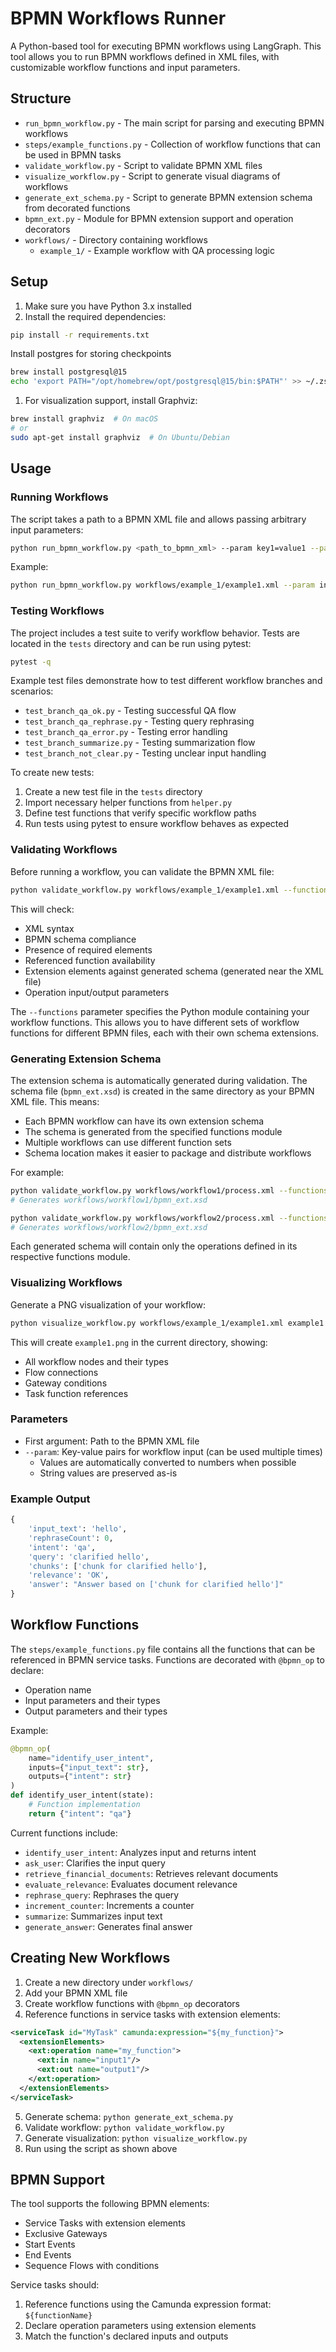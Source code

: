 # BPMN Workflows Runner

A Python-based tool for executing BPMN workflows using LangGraph. This tool allows you to run BPMN workflows defined in XML files, with customizable workflow functions and input parameters.

## Structure

- `run_bpmn_workflow.py` - The main script for parsing and executing BPMN workflows
- `steps/example_functions.py` - Collection of workflow functions that can be used in BPMN tasks
- `validate_workflow.py` - Script to validate BPMN XML files
- `visualize_workflow.py` - Script to generate visual diagrams of workflows
- `generate_ext_schema.py` - Script to generate BPMN extension schema from decorated functions
- `bpmn_ext.py` - Module for BPMN extension support and operation decorators
- `workflows/` - Directory containing workflows
  - `example_1/` - Example workflow with QA processing logic

## Setup

1. Make sure you have Python 3.x installed
2. Install the required dependencies:
```bash
pip install -r requirements.txt
```

Install postgres for storing checkpoints
```bash
brew install postgresql@15
echo 'export PATH="/opt/homebrew/opt/postgresql@15/bin:$PATH"' >> ~/.zshrc
```

1. For visualization support, install Graphviz:
```bash
brew install graphviz  # On macOS
# or
sudo apt-get install graphviz  # On Ubuntu/Debian
```

## Usage

### Running Workflows

The script takes a path to a BPMN XML file and allows passing arbitrary input parameters:

```bash
python run_bpmn_workflow.py <path_to_bpmn_xml> --param key1=value1 --param key2=value2
```

Example:
```bash
python run_bpmn_workflow.py workflows/example_1/example1.xml --param input_text=hello --param rephraseCount=0
```

### Testing Workflows

The project includes a test suite to verify workflow behavior. Tests are located in the `tests` directory and can be run using pytest:

```bash
pytest -q
```

Example test files demonstrate how to test different workflow branches and scenarios:
- `test_branch_qa_ok.py` - Testing successful QA flow
- `test_branch_qa_rephrase.py` - Testing query rephrasing
- `test_branch_qa_error.py` - Testing error handling
- `test_branch_summarize.py` - Testing summarization flow
- `test_branch_not_clear.py` - Testing unclear input handling

To create new tests:
1. Create a new test file in the `tests` directory
2. Import necessary helper functions from `helper.py`
3. Define test functions that verify specific workflow paths
4. Run tests using pytest to ensure workflow behaves as expected

### Validating Workflows

Before running a workflow, you can validate the BPMN XML file:

```bash
python validate_workflow.py workflows/example_1/example1.xml --functions steps.example_functions
```

This will check:
- XML syntax
- BPMN schema compliance
- Presence of required elements
- Referenced function availability
- Extension elements against generated schema (generated near the XML file)
- Operation input/output parameters

The `--functions` parameter specifies the Python module containing your workflow functions. This allows you to have different sets of workflow functions for different BPMN files, each with their own schema extensions.

### Generating Extension Schema

The extension schema is automatically generated during validation. The schema file (`bpmn_ext.xsd`) is created in the same directory as your BPMN XML file. This means:

- Each BPMN workflow can have its own extension schema
- The schema is generated from the specified functions module
- Multiple workflows can use different function sets
- Schema location makes it easier to package and distribute workflows

For example:
```bash
python validate_workflow.py workflows/workflow1/process.xml --functions steps.functions1
# Generates workflows/workflow1/bpmn_ext.xsd

python validate_workflow.py workflows/workflow2/process.xml --functions steps.functions2
# Generates workflows/workflow2/bpmn_ext.xsd
```

Each generated schema will contain only the operations defined in its respective functions module.

### Visualizing Workflows

Generate a PNG visualization of your workflow:

```bash
python visualize_workflow.py workflows/example_1/example1.xml example1
```

This will create `example1.png` in the current directory, showing:
- All workflow nodes and their types
- Flow connections
- Gateway conditions
- Task function references

### Parameters

- First argument: Path to the BPMN XML file
- `--param`: Key-value pairs for workflow input (can be used multiple times)
  - Values are automatically converted to numbers when possible
  - String values are preserved as-is

### Example Output

```python
{
    'input_text': 'hello',
    'rephraseCount': 0,
    'intent': 'qa',
    'query': 'clarified hello',
    'chunks': ['chunk for clarified hello'],
    'relevance': 'OK',
    'answer': "Answer based on ['chunk for clarified hello']"
}
```

## Workflow Functions

The `steps/example_functions.py` file contains all the functions that can be referenced in BPMN service tasks. Functions are decorated with `@bpmn_op` to declare:

- Operation name
- Input parameters and their types
- Output parameters and their types

Example:
```python
@bpmn_op(
    name="identify_user_intent",
    inputs={"input_text": str},
    outputs={"intent": str}
)
def identify_user_intent(state):
    # Function implementation
    return {"intent": "qa"}
```

Current functions include:

- `identify_user_intent`: Analyzes input and returns intent
- `ask_user`: Clarifies the input query
- `retrieve_financial_documents`: Retrieves relevant documents
- `evaluate_relevance`: Evaluates document relevance
- `rephrase_query`: Rephrases the query
- `increment_counter`: Increments a counter
- `summarize`: Summarizes input text
- `generate_answer`: Generates final answer

## Creating New Workflows

1. Create a new directory under `workflows/`
2. Add your BPMN XML file
3. Create workflow functions with `@bpmn_op` decorators
4. Reference functions in service tasks with extension elements:
```xml
<serviceTask id="MyTask" camunda:expression="${my_function}">
  <extensionElements>
    <ext:operation name="my_function">
      <ext:in name="input1"/>
      <ext:out name="output1"/>
    </ext:operation>
  </extensionElements>
</serviceTask>
```
5. Generate schema: `python generate_ext_schema.py`
6. Validate workflow: `python validate_workflow.py`
7. Generate visualization: `python visualize_workflow.py`
8. Run using the script as shown above

## BPMN Support

The tool supports the following BPMN elements:
- Service Tasks with extension elements
- Exclusive Gateways
- Start Events
- End Events
- Sequence Flows with conditions

Service tasks should:
1. Reference functions using the Camunda expression format: `${functionName}`
2. Declare operation parameters using extension elements
3. Match the function's declared inputs and outputs
